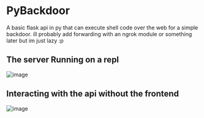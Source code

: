 # PyBackdoor
A basic flask api in py that can execute shell code over the web for a simple backdoor.
ill probably add forwarding with an ngrok module or something later but im just lazy :p

## The server Running on a repl
![image](https://user-images.githubusercontent.com/66269103/218782283-f2688355-4e9c-42a9-a88c-c6d712c7379e.png)

## Interacting with the api without the frontend
![image](https://user-images.githubusercontent.com/66269103/218782902-edc90902-a9ff-4401-b70b-fc4df2457a2b.png)
